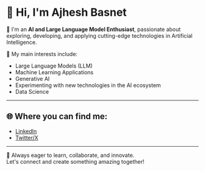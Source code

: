 # 👋 Hi, I'm Ajhesh Basnet

🚀 I'm an **AI and Large Language Model Enthusiast**, passionate about exploring, developing, and applying cutting-edge technologies in Artificial Intelligence.

🌟 My main interests include:
- Large Language Models (LLM)
- Machine Learning Applications
- Generative AI
- Experimenting with new technologies in the AI ecosystem
- Data Science

---

## 🌐 Where you can find me:

- [LinkedIn](https://[https://www.linkedin.com/in/ajhesh-basnet-656564291/])
- [Twitter/X](https://www.x.com/ajheshbasnet/)

---

🚀 Always eager to learn, collaborate, and innovate.  
Let's connect and create something amazing together! 
